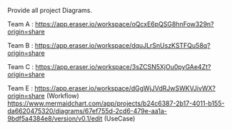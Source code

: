 Provide all project Diagrams.

Team A : https://app.eraser.io/workspace/oQcxE6pQSG8hnFow329n?origin=share

Team B : https://app.eraser.io/workspace/dquJLrSnUszKSTFQu58q?origin=share

Team C : https://app.eraser.io/workspace/3sZCSN5XjOu0pyGAe4Zt?origin=share

Team E : https://app.eraser.io/workspace/dGgWjJVdRJwSWKVJivWX?origin=share (Workflow)
         https://www.mermaidchart.com/app/projects/b24c6387-2b17-4011-b155-da6620475320/diagrams/67ef755d-2cd6-479e-aa1a-9bdf5a4384e8/version/v0.1/edit (UseCase)

